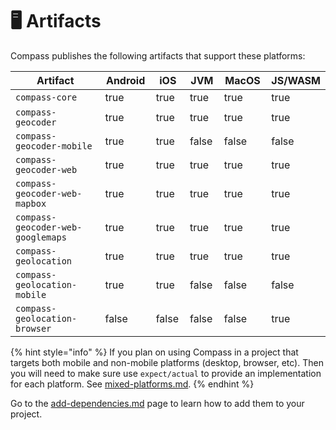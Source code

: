 # 🖥️ Artifacts

Compass publishes the following artifacts that support these platforms:



<table data-full-width="true"><thead><tr><th width="448">Artifact</th><th width="95" data-type="checkbox">Android</th><th width="60" data-type="checkbox">iOS</th><th width="67" data-type="checkbox">JVM</th><th width="92" data-type="checkbox">MacOS</th><th data-type="checkbox">JS/WASM</th></tr></thead><tbody><tr><td><code>compass-core</code></td><td>true</td><td>true</td><td>true</td><td>true</td><td>true</td></tr><tr><td><code>compass-geocoder</code></td><td>true</td><td>true</td><td>true</td><td>true</td><td>true</td></tr><tr><td><code>compass-geocoder-mobile</code></td><td>true</td><td>true</td><td>false</td><td>false</td><td>false</td></tr><tr><td><code>compass-geocoder-web</code></td><td>true</td><td>true</td><td>true</td><td>true</td><td>true</td></tr><tr><td><code>compass-geocoder-web-mapbox</code></td><td>true</td><td>true</td><td>true</td><td>true</td><td>true</td></tr><tr><td><code>compass-geocoder-web-googlemaps</code></td><td>true</td><td>true</td><td>true</td><td>true</td><td>true</td></tr><tr><td><code>compass-geolocation</code></td><td>true</td><td>true</td><td>true</td><td>true</td><td>true</td></tr><tr><td><code>compass-geolocation-mobile</code></td><td>true</td><td>true</td><td>false</td><td>false</td><td>false</td></tr><tr><td><code>compass-geolocation-browser</code></td><td>false</td><td>false</td><td>false</td><td>false</td><td>true</td></tr></tbody></table>

{% hint style="info" %}
If you plan on using Compass in a project that targets both mobile and non-mobile platforms (desktop, browser, etc). Then you will need to make sure use `expect/actual` to provide an implementation for each platform. See [mixed-platforms.md](setup/mixed-platforms.md "mention").
{% endhint %}

Go to the [add-dependencies.md](setup/add-dependencies.md "mention") page to learn how to add them to your project.
